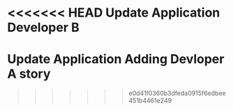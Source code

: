 <<<<<<< HEAD
Update Application Developer B
=======
# Update Application Adding Devloper A story
>>>>>>> e0d41f0360b3dfeda0915f6edbee451b4461e249
